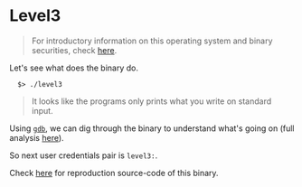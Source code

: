 # Level3

> For introductory information on this operating system and binary securities, check [here](./Ressources/README.md).

Let's see what does the binary do.

```shell
  $> ./level3
```

> It looks like the programs only prints what you write on standard input.

Using [`gdb`](https://linux.die.net/man/1/gdb), we can dig through the binary to understand what's going on (full analysis [here](./Ressources/gdb.md)).

So next user credentials pair is `level3:`.

Check [here](./source.c) for reproduction source-code of this binary.